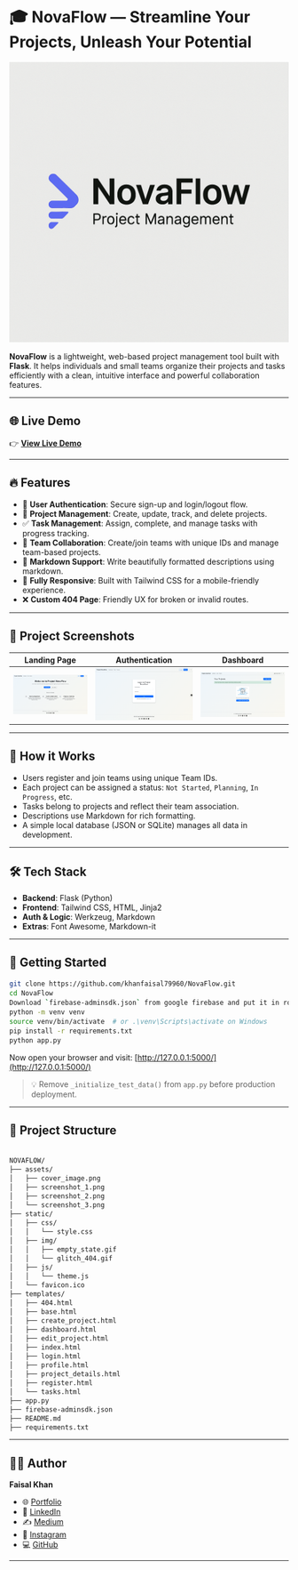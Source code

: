 # 🎓 NovaFlow — Streamline Your Projects, Unleash Your Potential

![Cover](./assets/cover_image.png)

**NovaFlow** is a lightweight, web-based project management tool built with **Flask**. It helps individuals and small teams organize their projects and tasks efficiently with a clean, intuitive interface and powerful collaboration features.

---

## 🌐 Live Demo

👉 [**View Live Demo**](https://nova-flow-blush.vercel.app/)

---

## 🔥 Features

- 🔐 **User Authentication**: Secure sign-up and login/logout flow.
- 📁 **Project Management**: Create, update, track, and delete projects.
- ✅ **Task Management**: Assign, complete, and manage tasks with progress tracking.
- 👥 **Team Collaboration**: Create/join teams with unique IDs and manage team-based projects.
- 📝 **Markdown Support**: Write beautifully formatted descriptions using markdown.
- 📱 **Fully Responsive**: Built with Tailwind CSS for a mobile-friendly experience.
- ❌ **Custom 404 Page**: Friendly UX for broken or invalid routes.

---

## 📸 Project Screenshots

| Landing Page | Authentication | Dashboard  |
|----------|----------|--------|
| ![Screenshot 1](./assets/screenshot_1.png) | ![Screenshot 2](./assets/screenshot_2.png) | ![Screenshot 3](./assets/screenshot_3.png) |

---

## 🧠 How it Works

- Users register and join teams using unique Team IDs.
- Each project can be assigned a status: `Not Started`, `Planning`, `In Progress`, etc.
- Tasks belong to projects and reflect their team association.
- Descriptions use Markdown for rich formatting.
- A simple local database (JSON or SQLite) manages all data in development.

---

## 🛠️ Tech Stack

- **Backend**: Flask (Python)
- **Frontend**: Tailwind CSS, HTML, Jinja2
- **Auth & Logic**: Werkzeug, Markdown
- **Extras**: Font Awesome, Markdown-it

---

## 🚀 Getting Started



```bash
git clone https://github.com/khanfaisal79960/NovaFlow.git
cd NovaFlow
Download `firebase-adminsdk.json` from google firebase and put it in root directory
python -m venv venv
source venv/bin/activate  # or .\venv\Scripts\activate on Windows
pip install -r requirements.txt
python app.py
```

Now open your browser and visit: [http://127.0.0.1:5000/](http://127.0.0.1:5000/)

> 💡 Remove `_initialize_test_data()` from `app.py` before production deployment.

---

## 📁 Project Structure

```

NOVAFLOW/
├── assets/
│   ├── cover_image.png
│   ├── screenshot_1.png
│   ├── screenshot_2.png
│   └── screenshot_3.png
├── static/
│   ├── css/
│   │   └── style.css
│   ├── img/
│   │   ├── empty_state.gif
│   │   └── glitch_404.gif
│   ├── js/
│   │   └── theme.js
│   └── favicon.ico
├── templates/
│   ├── 404.html
│   ├── base.html
│   ├── create_project.html
│   ├── dashboard.html
│   ├── edit_project.html
│   ├── index.html
│   ├── login.html
│   ├── profile.html
│   ├── project_details.html
│   ├── register.html
│   └── tasks.html
├── app.py
├── firebase-adminsdk.json
├── README.md
├── requirements.txt

```

---

## 🙋‍♂️ Author

**Faisal Khan**

- 🌐 [Portfolio](https://khanfaisal.netlify.app)
- 💼 [LinkedIn](https://www.linkedin.com/in/khanfaisal79960)
- ✍️ [Medium](https://medium.com/@khanfaisal79960)
- 📸 [Instagram](https://instagram.com/mr._perfect_1004)
- 💻 [GitHub](https://github.com/khanfaisal79960)

---
